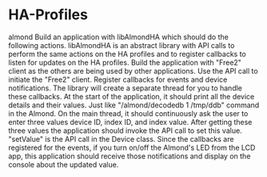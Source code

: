 # HA-Profiles
almond
Build an application with libAlmondHA which should do the following actions. libAlmondHA is an abstract library with API calls to perform the same actions on the HA profiles and to register callbacks to listen for updates on the HA profiles.
    Build the application with "Free2" client as the others are being used by other applications. Use the API call to initiate the "Free2" client.
    Register callbacks for events and device notifications. The library will create a separate thread for you to handle these callbacks.
    At the start of the application, it should print all the device details and their values. Just like "/almond/decodedb 1 /tmp/ddb" command in the Almond.
    On the main thread, it should continuously ask the user to enter three values device ID, index ID, and index value. After getting these three values the application should invoke the API call to set this value. "setValue" is the API call in the Device class.
    Since the callbacks are registered for the events, if you turn on/off the Almond's LED from the LCD app, this application should receive those notifications and display on the console about the updated value.
